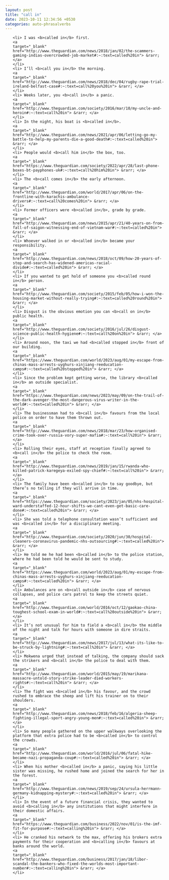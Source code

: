 ```yaml
---
layout: post
title: "call in"
date: 2023-10-11 12:34:56 +0530
categories: auto-phrasalverbs
---
```

<ol>

    <li> I was <b>called in</b> first.
    <a 
    target="_blank" 
    href="http://www.theguardian.com/news/2018/jan/02/the-scammers-gaming-indias-overcrowded-job-market#:~:text=called%20in"> &rarr; </a>
    </li>
    <li> I’ll <b>call you in</b> the morning.
    <a 
    target="_blank" 
    href="http://www.theguardian.com/news/2018/dec/04/rugby-rape-trial-ireland-belfast-case#:~:text=call%20you%20in"> &rarr; </a>
    </li>
    <li> Weeks later, you <b>call in</b> a panic.
    <a 
    target="_blank" 
    href="http://www.theguardian.com/society/2016/mar/10/my-uncle-and-heroin#:~:text=call%20in"> &rarr; </a>
    </li>
    <li> In the night, his boat is <b>called in</b>.
    <a 
    target="_blank" 
    href="http://www.theguardian.com/news/2021/apr/06/letting-go-my-battle-to-help-my-parents-die-a-good-death#:~:text=called%20in"> &rarr; </a>
    </li>
    <li> People would <b>call him in</b> the box, too.
    <a 
    target="_blank" 
    href="https://www.theguardian.com/society/2022/apr/28/last-phone-boxes-bt-payphones-uk#:~:text=call%20him%20in"> &rarr; </a>
    </li>
    <li> The <b>call comes in</b> the early afternoon.
    <a 
    target="_blank" 
    href="http://www.theguardian.com/world/2017/apr/06/on-the-frontline-with-karachis-ambulance-drivers#:~:text=call%20comes%20in"> &rarr; </a>
    </li>
    <li> Former officers were <b>called in</b>, grade by grade.
    <a 
    target="_blank" 
    href="http://www.theguardian.com/news/2015/apr/21/40-years-on-from-fall-of-saigon-witnessing-end-of-vietnam-war#:~:text=called%20in"> &rarr; </a>
    </li>
    <li> Whoever walked in or <b>called in</b> became your responsibility.
    <a 
    target="_blank" 
    href="http://www.theguardian.com/news/2018/oct/09/how-20-years-of-stop-and-search-has-widened-americas-racial-divide#:~:text=called%20in"> &rarr; </a>
    </li>
    <li> If you wanted to get hold of someone you <b>called round in</b> person.
    <a 
    target="_blank" 
    href="http://www.theguardian.com/society/2015/feb/05/how-i-won-the-housing-market-without-really-trying#:~:text=called%20round%20in"> &rarr; </a>
    </li>
    <li> Disgust is the obvious emotion you can <b>call on in</b> public health.
    <a 
    target="_blank" 
    href="http://www.theguardian.com/society/2016/jul/26/disgust-science-public-health-hygiene#:~:text=call%20on%20in"> &rarr; </a>
    </li>
    <li> Around noon, the taxi we had <b>called stopped in</b> front of our building.
    <a 
    target="_blank" 
    href="https://www.theguardian.com/world/2023/aug/01/my-escape-from-chinas-mass-arrests-uyghurs-xinjiang-reeducation-camps#:~:text=called%20stopped%20in"> &rarr; </a>
    </li>
    <li> Since the problem kept getting worse, the library <b>called in</b> an outside specialist.
    <a 
    target="_blank" 
    href="https://www.theguardian.com/news/2023/may/09/on-the-trail-of-the-dark-avenger-the-most-dangerous-virus-writer-in-the-world#:~:text=called%20in"> &rarr; </a>
    </li>
    <li> The businessman had to <b>call in</b> favours from the local police on order to have them thrown out.
    <a 
    target="_blank" 
    href="http://www.theguardian.com/news/2018/mar/23/how-organised-crime-took-over-russia-vory-super-mafia#:~:text=call%20in"> &rarr; </a>
    </li>
    <li> Rolling their eyes, staff at reception finally agreed to <b>call in</b> the police to check the room.
    <a 
    target="_blank" 
    href="http://www.theguardian.com/news/2019/jan/15/rwanda-who-killed-patrick-karegeya-exiled-spy-chief#:~:text=call%20in"> &rarr; </a>
    </li>
    <li> The family have been <b>called in</b> to say goodbye, but there’s no telling if they will arrive in time.
    <a 
    target="_blank" 
    href="https://www.theguardian.com/society/2023/jan/05/nhs-hospital-ward-understaffed-12-hour-shifts-we-cant-even-get-basic-care-done#:~:text=called%20in"> &rarr; </a>
    </li>
    <li> She was told a telephone consultation wasn’t sufficient and was <b>called in</b> for a disciplinary meeting.
    <a 
    target="_blank" 
    href="http://www.theguardian.com/society/2020/jun/30/hospital-cleaners-coronavirus-pandemic-nhs-outsourcing#:~:text=called%20in"> &rarr; </a>
    </li>
    <li> He told me he had been <b>called in</b> to the police station, where he had been told he would be sent to study.
    <a 
    target="_blank" 
    href="https://www.theguardian.com/world/2023/aug/01/my-escape-from-chinas-mass-arrests-uyghurs-xinjiang-reeducation-camps#:~:text=called%20in"> &rarr; </a>
    </li>
    <li> Ambulances are on <b>call outside in</b> case of nervous collapses, and police cars patrol to keep the streets quiet.
    <a 
    target="_blank" 
    href="http://www.theguardian.com/world/2016/oct/12/gaokao-china-toughest-school-exam-in-world#:~:text=call%20outside%20in"> &rarr; </a>
    </li>
    <li> It’s not unusual for him to field a <b>call in</b> the middle of the night and talk for hours with someone in dire straits.
    <a 
    target="_blank" 
    href="http://www.theguardian.com/news/2017/jul/13/what-its-like-to-be-struck-by-lightning#:~:text=call%20in"> &rarr; </a>
    </li>
    <li> Mokwena urged that instead of talking, the company should sack the strikers and <b>call in</b> the police to deal with them.
    <a 
    target="_blank" 
    href="http://www.theguardian.com/world/2015/may/19/marikana-massacre-untold-story-strike-leader-died-workers-rights#:~:text=call%20in"> &rarr; </a>
    </li>
    <li> The fight was <b>called in</b> his favour, and the crowd rushed to embrace the sheep and lift his trainer on to their shoulders.
    <a 
    target="_blank" 
    href="http://www.theguardian.com/news/2018/feb/16/algeria-sheep-fighting-illegal-sport-angry-young-men#:~:text=called%20in"> &rarr; </a>
    </li>
    <li> So many people gathered on the upper walkways overlooking the platform that extra police had to be <b>called in</b> to control the crowds.
    <a 
    target="_blank" 
    href="http://www.theguardian.com/world/2016/jul/06/fatal-hike-became-nazi-propaganda-coup#:~:text=called%20in"> &rarr; </a>
    </li>
    <li> When his mother <b>called in</b> a panic, saying his little sister was missing, he rushed home and joined the search for her in the forest.
    <a 
    target="_blank" 
    href="http://www.theguardian.com/news/2019/sep/24/ursula-herrmann-germany-kidnapping-mystery#:~:text=called%20in"> &rarr; </a>
    </li>
    <li> In the event of a future financial crisis, they wanted to avoid <b>calling in</b> any institutions that might interfere in their domestic affairs.
    <a 
    target="_blank" 
    href="https://www.theguardian.com/business/2022/nov/01/is-the-imf-fit-for-purpose#:~:text=calling%20in"> &rarr; </a>
    </li>
    <li> He cranked his network to the max, offering his brokers extra payments for their cooperation and <b>calling in</b> favours at banks around the world.
    <a 
    target="_blank" 
    href="http://www.theguardian.com/business/2017/jan/18/libor-scandal-the-bankers-who-fixed-the-worlds-most-important-number#:~:text=calling%20in"> &rarr; </a>
    </li>